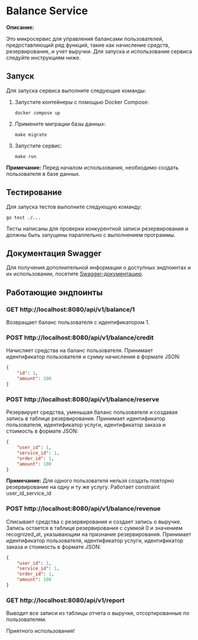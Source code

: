 # Balance Service

**Описание:**

Это микросервис для управления балансами пользователей, предоставляющий ряд функций, такие как начисление средств, резервирование, и учет выручки. Для запуска и использования сервиса следуйте инструкциям ниже.

## Запуск

Для запуска сервиса выполните следующие команды:

1. Запустите контейнеры с помощью Docker Compose:
   ```
   docker compose up
   ```

2. Примените миграции базы данных:
   ```
   make migrate
   ```

3. Запустите сервис:
   ```
   make run
   ```

**Примечание:** Перед началом использования, необходимо создать пользователя в базе данных.

## Тестирование

Для запуска тестов выполните следующую команду:
```
go test ./...
```

Тесты написаны для проверки конкурентной записи резервирования и должны быть запущены параллельно с выполнением программы.

## Документация Swagger

Для получения дополнительной информации о доступных эндпоинтах и их использовании, посетите [Swagger-документацию](http://localhost:8080/swagger/index.html#/).

## Работающие эндпоинты

### GET http://localhost:8080/api/v1/balance/1
Возвращает баланс пользователя с идентификатором 1.

### POST http://localhost:8080/api/v1/balance/credit
Начисляет средства на баланс пользователя. Принимает идентификатор пользователя и сумму начисления в формате JSON:
```json
{
    "id": 1,
    "amount": 200
}
```

### POST http://localhost:8080/api/v1/balance/reserve
Резервирует средства, уменьшая баланс пользователя и создавая запись в таблице резервирования. Принимает идентификатор пользователя, идентификатор услуги, идентификатор заказа и стоимость в формате JSON:
```json
{
    "user_id": 1,
    "service_id": 1,
    "order_id": 1,
    "amount": 100
}
```
**Примечание:** Для одного пользователя нельзя создать повторно резервирование на одну и ту же услугу. Работает constraint user_id_service_id

### POST http://localhost:8080/api/v1/balance/revenue
Списывает средства с резервирования и создает запись о выручке. Запись остается в таблице резервирования с суммой 0 и значением recognized_at, указывающим на признание резервирования. Принимает идентификатор пользователя, идентификатор услуги, идентификатор заказа и стоимость в формате JSON:
```json
{
    "user_id": 1,
    "service_id": 1,
    "order_id": 1,
    "amount": 100
}
```

### GET http://localhost:8080/api/v1/report
Выводит все записи из таблицы отчета о выручке, отсортированные по пользователям.

Приятного использования!